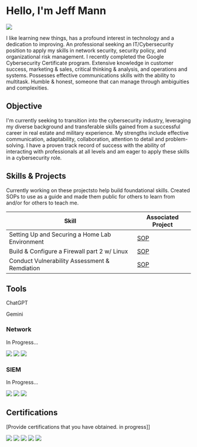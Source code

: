 # Hello, I'm Jeff Mann
<a href="https://linkedin.com/in/jeff-mann"><img src="https://img.shields.io/badge/-LinkedIn-0072b1?&style=for-the-badge&logo=linkedin&logoColor=white" /></a>



I like learning new things, has a profound interest in technology and a dedication to improving. An professional seeking an IT/Cybersecurity position to apply my skills in network security, security policy, and organizational risk management. I recently completed the Google Cybersecurity Certificate program. Extensive knowledge in customer success, marketing & sales, critical thinking & analysis, and operations and systems. Possesses effective communications skills with the ability to multitask. Humble & honest, someone that can manage through ambiguities and complexities. 


## Objective

I'm currently seeking to transition into the cybersecurity industry, leveraging my diverse background and transferable skills gained from a successful career in real estate and military experience. My strengths include effective communication, adaptability, collaboration, attention to detail and problem-solving. I have a proven track record of success with the ability of interacting with professionals at all levels and am eager to apply these skills in a cybersecurity role.

## Skills & Projects
Currently working on these projectsto help build foundational skills. Created SOPs to use as a guide and made them public for others to learn from and/or for others to teach me.

| Skill                                         | Associated Project         |
|-----------------------------------------------|----------------------------|
| Setting Up and Securing a Home Lab Environment| <a href="https://tinyurl.com/m9uwjnad">SOP</a>|
| Build & Configure a Firewall part 2 w/ Linux  | <a href="https://tinyurl.com/5n6tea99">SOP</a>|
| Conduct Vulnerability Assessment & Remdiation | <a href="https://tinyurl.com/yrnnw9dz">SOP</a>|


## Tools
ChatGPT

Gemini

### Network
In Progress...
<div>
    <img src="https://img.shields.io/badge/-Wireshark-1679A7?&style=for-the-badge&logo=Wireshark&logoColor=white" />
    <img src="https://img.shields.io/badge/-Suricata-EF3B2D?&style=for-the-badge&logo=Suricata&logoColor=white" />
    <img src="https://img.shields.io/badge/-Zeek-777BB4?&style=for-the-badge&logo=Zeek&logoColor=white" />
</div>


### SIEM
In Progress...
<div>
    <img src="https://img.shields.io/badge/-Microsoft_Sentinel-0078D4?&style=for-the-badge&logo=Microsoft&logoColor=white" />
    <img src="https://img.shields.io/badge/-Splunk-000000?&style=for-the-badge&logo=Splunk&logoColor=white" />
    <img src="https://img.shields.io/badge/-Elastic-005571?&style=for-the-badge&logo=Elastic&logoColor=white" />
</div>

## Certifications
[Provide certifications that you have obtained. in progress]]
<div>
<img src="https://img.shields.io/badge/-Security%2B-FF0000?&style=for-the-badge&logo=CompTIA&logoColor=white" />
<img src="https://img.shields.io/badge/-Network%2B-007ACC?&style=for-the-badge&logo=CompTIA&logoColor=white" />
<img src="https://img.shields.io/badge/-A%2B-4D4D4D?&style=for-the-badge&logo=CompTIA&logoColor=white" />
<img src="https://img.shields.io/badge/-CDSA-006400?&style=for-the-badge&logoColor=white" />
<img src="https://img.shields.io/badge/-CCD-000080?&style=for-the-badge&logoColor=white" />
</div>

